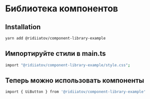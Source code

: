 # Библиотека компонентов

## Installation
```sh
yarn add @ridiiatov/component-library-example
```

## Импортируйте стили в main.ts
```sh
import "@ridiiatov/component-library-example/style.css";
```

## Теперь можно использовать компоненты
```sh
import { UiButton } from '@ridiiatov/component-library-example'
```